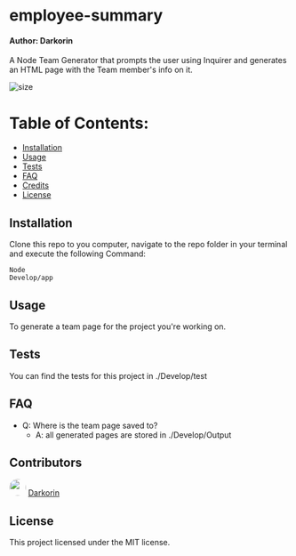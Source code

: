 # employee-summary
#### Author: Darkorin

A Node Team Generator that prompts the user using Inquirer and generates an HTML page with the Team member's info on it.

![size](https://img.shields.io/github/repo-size/Darkorin/employee-summary)
        
# Table of Contents:
* [Installation](#Installation)
* [Usage](#Usage)
* [Tests](#Tests)
* [FAQ](#FAQ)
* [Credits](#Contributors)
* [License](#License)
        
## Installation
Clone this repo to you computer, navigate to the repo folder in your terminal and execute the following Command: <pre><code>Node Develop/app</code></pre>
        
## Usage
To generate a team page for the project you're working on.
        
## Tests
You can find the tests for this project in ./Develop/test
        
## FAQ
* Q: Where is the team page saved to?
    * A: all generated pages are stored in ./Develop/Output

## Contributors
<img src="https://avatars0.githubusercontent.com/u/61299620?v=4" width="30" style="border-radius: 15px"> [Darkorin](https://github.com/Darkorin)<br>
        
## License
This project licensed under the MIT license.